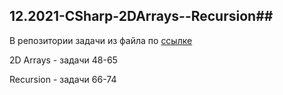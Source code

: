 ## 12.2021-CSharp-2DArrays--Recursion##

В репозитории задачи из файла по [ссылке](https://github.com/iksergey/HelloCode/blob/01ba5703a6edacaff90de4e55242751083306a7f/ex.md)

2D Arrays - задачи 48-65

Recursion - задачи 66-74
